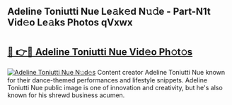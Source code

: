 ## Adeline Toniutti Nue Le𝚊k𝚎d N𝚞𝚍e - Part-N1t Vid𝚎o Le𝚊ks Photos qVxwx

# <h2><a href="http://fbaxha3.evod.top/?m=Adeline+Toniutti+Nue">🔗 👉🔴 Adeline Toniutti Nue Vid𝚎o Ph𝚘t𝚘s</a></h2>

[![Adeline Toniutti Nue N𝚞d𝚎s](https://i.imgur.com/8V9OHl7.gif)](http://fbaxha3.evod.top/?m=Adeline+Toniutti+Nue)
Content creator Adeline Toniutti Nue known for their dance-themed performances and lifestyle snippets. Adeline Toniutti Nue public image is one of innovation and creativity, but he's also known for his shrewd business acumen. 

